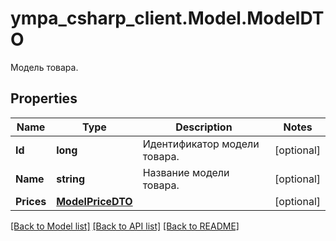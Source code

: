 # ympa_csharp_client.Model.ModelDTO
Модель товара.

## Properties

Name | Type | Description | Notes
------------ | ------------- | ------------- | -------------
**Id** | **long** | Идентификатор модели товара. | [optional] 
**Name** | **string** | Название модели товара. | [optional] 
**Prices** | [**ModelPriceDTO**](ModelPriceDTO.md) |  | [optional] 

[[Back to Model list]](../README.md#documentation-for-models) [[Back to API list]](../README.md#documentation-for-api-endpoints) [[Back to README]](../README.md)

